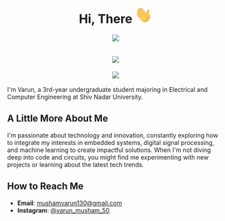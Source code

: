 <h1  align="center">Hi, There <img src="https://raw.githubusercontent.com/ABSphreak/ABSphreak/master/gifs/Hi.gif" alt="👋Hi" width="40px"  height="40" /></h1>


<p align="center">
  <a href="https://skillicons.dev">
    <img src="https://skillicons.dev/icons?i=py,javascript,nodejs,react,bash,git,vercel,arduino,supabase" />
  </a>
</p>

<p align="center">
  </br>
  
  <a href="https://git.io/streak-stats">
    <img src=https://streak-stats.demolab.com/?user=VarunMusham&&theme=tokyonight&&hide_border=true&card_width=495>
  </a>
   
  </br>
  </br>
  <!--
  <a href="https://github.com/anuraghazra/github-readme-stats">
    <img src=https://github-readme-stats-git-masterrstaa-rickstaa.vercel.app/api/top-langs/?username=VarunMusham&hide_border=true&langs_count=5&show_icons=true&card_width=495&theme=tokyonight&hide=javascript,html,css>
 
  </br>
  </br> 
  -->

 <a href="https://github.com/anuraghazra/github-readme-stats">
    <img src=https://awesome-github-stats.azurewebsites.net/user-stats/VarunMusham/>
  </a>
    
</p>
I'm Varun, a 3rd-year undergraduate student majoring in Electrical and Computer Engineering at Shiv Nadar University.

## A Little More About Me
I'm passionate about technology and innovation, constantly exploring how to integrate my interests in embedded systems, digital signal processing, and machine learning to create impactful solutions. When I'm not diving deep into code and circuits, you might find me experimenting with new projects or learning about the latest tech trends.

## How to Reach Me
- **Email**: [mushamvarun130@gmail.com](mailto:mushamvarun130@gmail.com)
- **Instagram**: [@varun_musham_50](https://www.instagram.com/varun_musham_50/)

  
<!--
**VarunMusham/VarunMusham** is a ✨ _special_ ✨ repository because its `README.md` (this file) appears on your GitHub profile.

Here are some ideas to get you started:

- 🔭 I’m currently working on ...
- 🌱 I’m currently learning ...
- 👯 I’m looking to collaborate on ...
- 🤔 I’m looking for help with ...
- 💬 Ask me about ...
- 📫 How to reach me: ...
- 😄 Pronouns: ...
- ⚡ Fun fact: ...
-->
